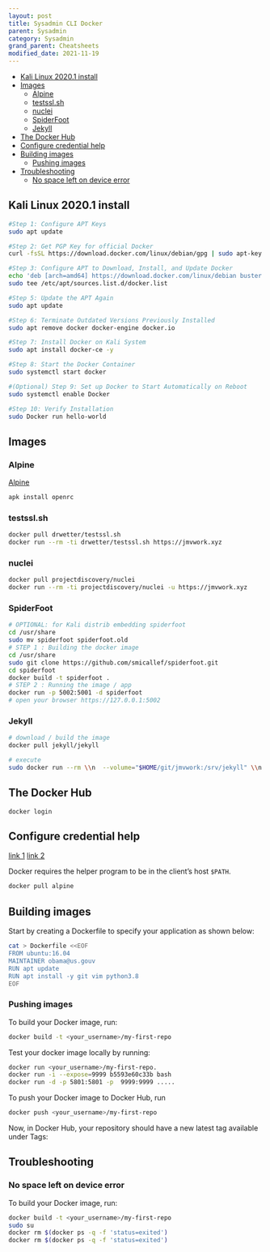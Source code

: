 ```yaml
---
layout: post
title: Sysadmin CLI Docker
parent: Sysadmin
category: Sysadmin
grand_parent: Cheatsheets
modified_date: 2021-11-19
---
```


<!-- vscode-markdown-toc -->
* [Kali Linux 2020.1 install](#KaliLinux2020.1install)
* [Images](#Images)
	* [Alpine](#Alpine)
	* [testssl.sh](#testssl.sh)
	* [nuclei](#nuclei)
	* [SpiderFoot](#SpiderFoot)
	* [Jekyll](#Jekyll)
* [The Docker Hub](#TheDockerHub)
* [Configure credential help](#Configurecredentialhelp)
* [Building images](#Buildingimages)
	* [Pushing images](#Pushingimages)
* [Troubleshooting](#Troubleshooting)
	* [No space left on device error](#Nospaceleftondeviceerror)

<!-- vscode-markdown-toc-config
	numbering=true
	autoSave=true
	/vscode-markdown-toc-config -->
<!-- /vscode-markdown-toc -->

## <a name='KaliLinux2020.1install'></a>Kali Linux 2020.1 install

```bash
#Step 1: Configure APT Keys
sudo apt update

#Step 2: Get PGP Key for official Docker
curl -fsSL https://download.docker.com/linux/debian/gpg | sudo apt-key add -

#Step 3: Configure APT to Download, Install, and Update Docker
echo 'deb [arch=amd64] https://download.docker.com/linux/debian buster stable' |
sudo tee /etc/apt/sources.list.d/docker.list

#Step 5: Update the APT Again
sudo apt update

#Step 6: Terminate Outdated Versions Previously Installed
sudo apt remove docker docker-engine docker.io

#Step 7: Install Docker on Kali System
sudo apt install docker-ce -y

#Step 8: Start the Docker Container
sudo systemctl start docker

#(Optional) Step 9: Set up Docker to Start Automatically on Reboot
sudo systemctl enable Docker

#Step 10: Verify Installation
sudo Docker run hello-world
```

## <a name='Images'></a>Images

### <a name='Alpine'></a>Alpine

[Alpine](https://wiki.alpinelinux.org/wiki/Alpine_Linux_Init_System)

```sh
apk install openrc
```
### <a name='testssl.sh'></a>testssl.sh
```sh
docker pull drwetter/testssl.sh
docker run --rm -ti drwetter/testssl.sh https://jmvwork.xyz
```

### <a name='nuclei'></a>nuclei
```sh
docker pull projectdiscovery/nuclei
docker run --rm -ti projectdiscovery/nuclei -u https://jmvwork.xyz 
```

### <a name='SpiderFoot'></a>SpiderFoot
```sh
# OPTIONAL: for Kali distrib embedding spiderfoot
cd /usr/share
sudo mv spiderfoot spiderfoot.old
# STEP 1 : Building the docker image
cd /usr/share
sudo git clone https://github.com/smicallef/spiderfoot.git
cd spiderfoot
docker build -t spiderfoot .
# STEP 2 : Running the image / app
docker run -p 5002:5001 -d spiderfoot
# open your browser https://127.0.0.1:5002
```

### <a name='Jekyll'></a>Jekyll
```sh
# download / build the image
docker pull jekyll/jekyll

# execute
sudo docker run --rm \\n  --volume="$HOME/git/jmvwork:/srv/jekyll" \\n  --publish 127.0.0.1:4000:4000 \\n  jekyll/jekyll \\n  jekyll serve
```

## <a name='TheDockerHub'></a>The Docker Hub

```
docker login
```

## <a name='Configurecredentialhelp'></a>Configure credential help

[link 1](https://github.com/docker/docker-credential-helpers/)
[link 2](https://docs.docker.com/engine/reference/commandline/login/#credentials-store)

Docker requires the helper program to be in the client’s host `$PATH`.

```sh
docker pull alpine
```

## <a name='Buildingimages'></a>Building images

Start by creating a Dockerfile to specify your application as shown below:

```sh
cat > Dockerfile <<EOF
FROM ubuntu:16.04
MAINTAINER obama@us.gouv
RUN apt update
RUN apt install -y git vim python3.8
EOF
```

### <a name='Pushingimages'></a>Pushing images

To build your Docker image, run:

```sh
docker build -t <your_username>/my-first-repo 
```

Test your docker image locally by running:
```sh
docker run <your_username>/my-first-repo.
docker run -i --expose=9999 b5593e60c33b bash
docker run -d -p 5801:5801 -p  9999:9999 .....
```

To push your Docker image to Docker Hub, run 
```sh
docker push <your_username>/my-first-repo 
```

Now, in Docker Hub, your repository should have a new latest tag available under Tags:

## <a name='Troubleshooting'></a>Troubleshooting
### <a name='Nospaceleftondeviceerror'></a>No space left on device error

To build your Docker image, run:

```sh
docker build -t <your_username>/my-first-repo 
sudo su
docker rm $(docker ps -q -f 'status=exited')
docker rm $(docker ps -q -f 'status=exited')
```